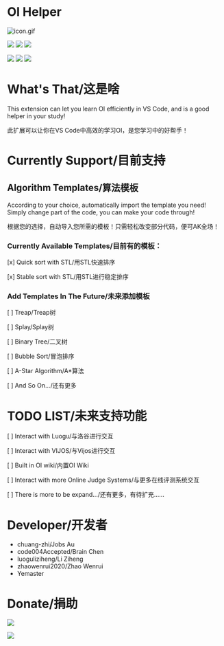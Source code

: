 # OI Helper
![icon.gif](https://i.loli.net/2020/07/27/9aUvbWzlAiQoeut.gif)

![](https://img.shields.io/github/languages/count/oi-dev-group/OI-Helper?style=for-the-badge) ![](https://img.shields.io/github/languages/top/oi-dev-group/OI-Helper?style=for-the-badge) ![](https://img.shields.io/github/license/oi-dev-group/OI-helper?style=for-the-badge) 

![](https://img.shields.io/github/followers/oi-dev-group?style=social) ![](https://img.shields.io/github/forks/oi-dev-group/OI-Helper?style=social) ![](https://img.shields.io/github/stars/oi-dev-group/OI-Helper?style=social) 

# What's That/这是啥
This extension can let you learn OI efficiently in VS Code, and is a good helper in your study!

此扩展可以让你在VS Code中高效的学习OI，是您学习中的好帮手！

# Currently Support/目前支持

## Algorithm Templates/算法模板

According to your choice, automatically import the template you need! Simply change part of the code, you can make your code through!

根据您的选择，自动导入您所需的模板！只需轻松改变部分代码，便可AK全场！

### Currently Available Templates/目前有的模板：

[x] Quick sort with STL/用STL快速排序

[x] Stable sort with STL/用STL进行稳定排序

### Add Templates In The Future/未来添加模板

[ ] Treap/Treap树

[ ] Splay/Splay树

[ ] Binary Tree/二叉树

[ ] Bubble Sort/冒泡排序

[ ] A-Star Algorithm/A*算法

[ ] And So On.../还有更多

# TODO LIST/未来支持功能

[ ] Interact with Luogu/与洛谷进行交互

[ ] Interact with VIJOS/与Vijos进行交互

[ ] Built in OI wiki/内置OI Wiki

[ ] Interact with more Online Judge Systems/与更多在线评测系统交互

[ ] There is more to be expand.../还有更多，有待扩充……

# Developer/开发者

* chuang-zhi/Jobs Au
* code004Accepted/Brain Chen
* luoguliziheng/Li Ziheng
* zhaowenrui2020/Zhao Wenrui
* Yemaster 

# Donate/捐助

![](https://www.chuangzhi.cf/images/wechatpay.png)

![](https://www.chuangzhi.cf/images/qqpay.png)